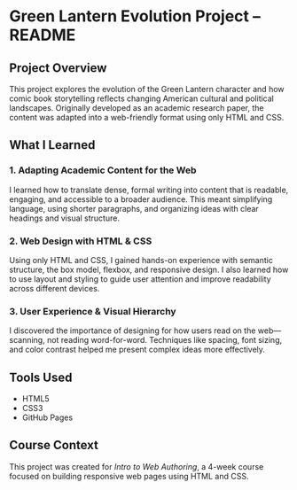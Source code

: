# Green Lantern Evolution Project – README

## Project Overview
This project explores the evolution of the Green Lantern character and how comic book storytelling reflects changing American cultural and political landscapes. Originally developed as an academic research paper, the content was adapted into a web-friendly format using only HTML and CSS.

## What I Learned

### 1. **Adapting Academic Content for the Web**
I learned how to translate dense, formal writing into content that is readable, engaging, and accessible to a broader audience. This meant simplifying language, using shorter paragraphs, and organizing ideas with clear headings and visual structure.

### 2. **Web Design with HTML & CSS**
Using only HTML and CSS, I gained hands-on experience with semantic structure, the box model, flexbox, and responsive design. I also learned how to use layout and styling to guide user attention and improve readability across different devices.

### 3. **User Experience & Visual Hierarchy**
I discovered the importance of designing for how users read on the web—scanning, not reading word-for-word. Techniques like spacing, font sizing, and color contrast helped me present complex ideas more effectively.

## Tools Used
- HTML5
- CSS3
- GitHub Pages

## Course Context
This project was created for *Intro to Web Authoring*, a 4-week course focused on building responsive web pages using HTML and CSS.
